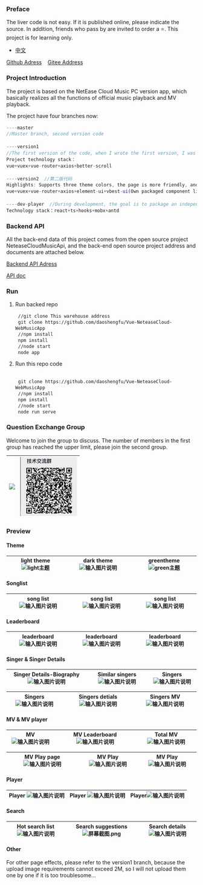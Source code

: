 ### Preface

The liver code is not easy. If it is published online, please indicate the source. In addition, friends who pass by are invited to order a :star:. This project is for learning only.

- [中文](README.md)

[Github Adress](https://github.com/daoshengfu/Vue-NeteaseCloud-WebMusicApp)&nbsp;&nbsp;&nbsp;&nbsp;[Gitee Address](https://gitee.com/fudaosheng/Vue-NeteaseCloud-WebMusicApp)

### Project Introduction
The project is based on the NetEase Cloud Music PC version app, which basically realizes all the functions of official music playback and MV playback.

The project have four branches now:
```js
----master  
//Master branch, second version code

----version1  
//The first version of the code, when I wrote the first version, I was still very good at it, so many places may not be friendly enough
Project technology stack：
vue+vuex+vue-router+axios+better-scroll

----version2  //第二版代码
Highlights: Supports three theme colors, the page is more friendly, and it is compatible with different sizes of screens. Compared with the first version, the internal code has a relatively large optimization.Technology stack：
vue+vuex+vue-router+axios+element-ui+vbest-ui(Own packaged component library)+postcss-pxtorem+vue-lazyload

----dev-player  //During development, the goal is to package an independent music player
Technology stack：react+ts+hooks+mobx+antd
```

### Backend API
All the back-end data of this project comes from the open source project NeteaseCloudMusicApi, and the back-end open source project address and documents are attached below.

[Backend API Adress](https://github.com/Binaryify/NeteaseCloudMusicApi)     

[API doc](https://neteasecloudmusicapi.vercel.app/#/)

### Run
1. Run backed repo
   ```
    //git clone This warehouse address
    git clone https://github.com/daoshengfu/Vue-NeteaseCloud-WebMusicApp
    //npm install
    npm install
    //node start
    node app
   ```
2. Run this repo code
   ```
    
    git clone https://github.com/daoshengfu/Vue-NeteaseCloud-WebMusicApp
    //npm install
    npm install
    //node start
    node run serve
   ```

### Question Exchange Group

Welcome to join the group to discuss. The number of members in the first group has reached the upper limit, please join the second group.

|<img src="https://images.gitee.com/uploads/images/2020/0915/095720_2490a5ae_7602838.jpeg" style="width: 150px" />|<img src="src/assets/img/qrcode.png" style="width: 150px" />|
|---|---|

### Preview

#### Theme

| light theme ![light主题](https://images.gitee.com/uploads/images/2021/0220/010130_4d87a5cc_7602838.png "屏幕截图.png") |dark theme ![输入图片说明](https://images.gitee.com/uploads/images/2021/0220/010446_948f5ca8_7602838.png "屏幕截图.png")  |greentheme ![green主题](https://images.gitee.com/uploads/images/2021/0220/010217_f5b63600_7602838.png "屏幕截图.png")  |
|---|---|---|

#### Songlist

| song list ![输入图片说明](https://images.gitee.com/uploads/images/2021/0220/012658_5ed1ddbd_7602838.png "屏幕截图.png")  | song list ![输入图片说明](https://images.gitee.com/uploads/images/2021/0220/012731_f5e25966_7602838.png "屏幕截图.png")  | song list ![输入图片说明](https://images.gitee.com/uploads/images/2021/0220/012757_ff06b553_7602838.png "屏幕截图.png")  |
|---|---|---|

#### Leaderboard

| leaderboard ![输入图片说明](https://images.gitee.com/uploads/images/2021/0220/012935_bfaa3065_7602838.png "屏幕截图.png") |  leaderboard  ![输入图片说明](https://images.gitee.com/uploads/images/2021/0220/012953_9857b7de_7602838.png "屏幕截图.png") |leaderboard  ![输入图片说明](https://images.gitee.com/uploads/images/2021/0220/013025_ab2d440c_7602838.png "屏幕截图.png") |
|---|---|---|

#### Singer & Singer Details

|Singer Details-Biography ![输入图片说明](https://images.gitee.com/uploads/images/2021/0220/013344_9814ade8_7602838.png "屏幕截图.png")  |Similar singers ![输入图片说明](https://images.gitee.com/uploads/images/2021/0220/013406_7e7f7857_7602838.png "屏幕截图.png")  |Singers ![输入图片说明](https://images.gitee.com/uploads/images/2021/0220/013535_bcfe5162_7602838.png "屏幕截图.png")  |
|---|---|---|

|Singers ![输入图片说明](https://images.gitee.com/uploads/images/2021/0220/013125_8983bc8c_7602838.png "屏幕截图.png")  |Singers detials ![输入图片说明](https://images.gitee.com/uploads/images/2021/0220/013215_106bb0f4_7602838.png "屏幕截图.png")  |Singers MV![输入图片说明](https://images.gitee.com/uploads/images/2021/0220/013229_77cba857_7602838.png "屏幕截图.png")   |
|---|---|---|

#### MV & MV player

|MV ![输入图片说明](https://images.gitee.com/uploads/images/2021/0220/013609_7afb2cbd_7602838.png "屏幕截图.png") |MV Leaderboard ![输入图片说明](https://images.gitee.com/uploads/images/2021/0220/013638_8e75f908_7602838.png "屏幕截图.png")  |Total MV ![输入图片说明](https://images.gitee.com/uploads/images/2021/0220/013700_f95da2ea_7602838.png "屏幕截图.png")  |
|---|---|---|

|MV Play page ![输入图片说明](https://images.gitee.com/uploads/images/2021/0220/013833_1052918e_7602838.png "屏幕截图.png")   |MV Play  ![输入图片说明](https://images.gitee.com/uploads/images/2021/0220/014010_56ae1105_7602838.png "屏幕截图.png") | MV Play  ![输入图片说明](https://images.gitee.com/uploads/images/2021/0220/014044_e582c372_7602838.png "屏幕截图.png")|
|---|---|---|

#### Player

|Player  ![输入图片说明](https://images.gitee.com/uploads/images/2021/0220/014825_ee2d1475_7602838.png "屏幕截图.png") |Player ![输入图片说明](https://images.gitee.com/uploads/images/2021/0220/014929_db8070a9_7602838.png "屏幕截图.png")  |Player![输入图片说明](https://images.gitee.com/uploads/images/2021/0220/020325_1b835cc2_7602838.png "屏幕截图.png")|
|---|---|---|

#### Search

|Hot search list  ![输入图片说明](https://images.gitee.com/uploads/images/2021/0220/020400_1de6b893_7602838.png "屏幕截图.png") | Search suggestions ![](https://images.gitee.com/uploads/images/2021/0220/020436_e04c6aec_7602838.png "屏幕截图.png")  |Search details  ![输入图片说明](https://images.gitee.com/uploads/images/2021/0220/020512_2b796716_7602838.png "屏幕截图.png") |
|---|---|---|

#### Other

For other page effects, please refer to the version1 branch, because the upload image requirements cannot exceed 2M, so I will not upload them one by one if it is too troublesome...